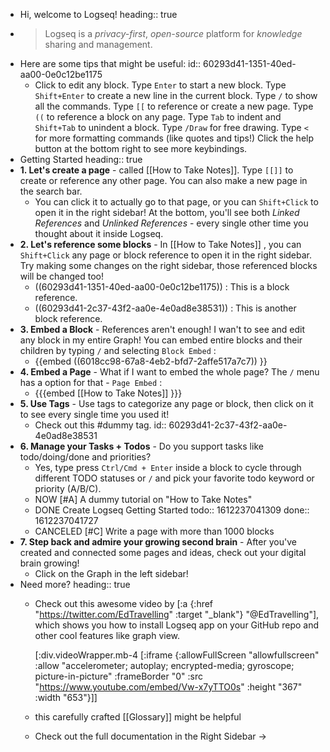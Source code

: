 - Hi, welcome to Logseq!
  heading:: true
- > Logseq is a _privacy-first_, _open-source_ platform for _knowledge_ sharing and management.
- Here are some tips that might be useful:
  id:: 60293d41-1351-40ed-aa00-0e0c12be1175
	- Click to edit any block.
	  Type `Enter` to start a new block.
	  Type `Shift+Enter` to create a new line in the current block.
	  Type `/` to show all the commands.
	  Type `[[` to reference or create a new page.
	  Type `((` to reference a block on any page.
	  Type `Tab` to indent and `Shift+Tab` to unindent a block.
	  Type `/Draw` for free drawing. 
	  Type `<` for more formatting commands (like quotes and tips!)
	  Click the help button at the bottom right to see more keybindings.
- Getting Started
  heading:: true
- **1. Let's create a page** - called [[How to Take Notes]]. Type `[[]]` to create or reference any other page. You can also make a new page in the search bar.
	- You can click it to actually go to that page, or you can `Shift+Click` to open it in the right sidebar! At the bottom, you'll see both _Linked References_ and _Unlinked References_ - every single other time you thought about it inside Logseq.
- **2. Let's reference some blocks** - In [[How to Take Notes]] , you can `Shift+Click` any page or block reference to open it in the right sidebar. Try making some changes on the right sidebar, those referenced blocks will be changed too!
	- ((60293d41-1351-40ed-aa00-0e0c12be1175)) : This is a block reference.
	- ((60293d41-2c37-43f2-aa0e-4e0ad8e38531)) : This is another block reference.
- **3. Embed a Block** - References aren't enough! I wan't to see and edit any block in my entire Graph! You can embed entire blocks and their children by typing `/` and selecting `Block Embed` :
	- {{embed ((6018cc98-67a8-4eb2-bfd7-2affe517a7c7)) }}
- **4. Embed a Page** - What if I want to embed the whole page? The `/` menu has a option for that - `Page Embed` :
	- {{{embed [[How to Take Notes]] }}}
- **5. Use Tags** - Use tags to categorize any page or block, then click on it to see every single time you used it!
	- Check out this #dummy tag.
	  id:: 60293d41-2c37-43f2-aa0e-4e0ad8e38531
- **6. Manage your Tasks + Todos** - Do you support tasks like todo/doing/done and priorities?
	- Yes, type press `Ctrl/Cmd + Enter` inside a block to cycle through different TODO statuses or `/` and pick your favorite todo keyword or priority (A/B/C).
	- NOW [#A] A dummy tutorial on "How to Take Notes"
	- DONE Create Logseq Getting Started
	  todo:: 1612237041309
	  done:: 1612237041727
	- CANCELED [#C] Write a page with more than 1000 blocks
- **7. Step back and admire your growing second brain** - After you've created and connected some pages and ideas, check out your digital brain growing!
	- Click on the Graph in the left sidebar!
- Need more?
  heading:: true
	- Check out this awesome video by [:a {:href "https://twitter.com/EdTravelling" :target "_blank"} "@EdTravelling"], which shows you how to install Logseq app on your GitHub repo and other cool features like graph view.
	  
	  [:div.videoWrapper.mb-4
	        [:iframe
	         {:allowFullScreen "allowfullscreen"
	          :allow
	          "accelerometer; autoplay; encrypted-media; gyroscope; picture-in-picture"
	        :frameBorder "0"
	        :src "https://www.youtube.com/embed/Vw-x7yTTO0s"
	        :height "367"
	        :width "653"}]]
	- this carefully crafted [[Glossary]] might be helpful
	- Check out the full documentation in the Right Sidebar ->